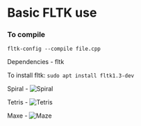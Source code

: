 # Basic FLTK use

### To compile
`fltk-config --compile file.cpp`

Dependencies - fltk

To install fltk:
`sudo apt install fltk1.3-dev`

Spiral - ![Spiral](https://raw.githubusercontent.com/siddharthbulia/recursion-fltk/master/spiral.png)

Tetris - ![Tetris](https://raw.githubusercontent.com/siddharthbulia/recursion-fltk/master/tetris.png)

Maxe - ![Maze](https://raw.githubusercontent.com/siddharthbulia/recursion-fltk/master/maze.png)
